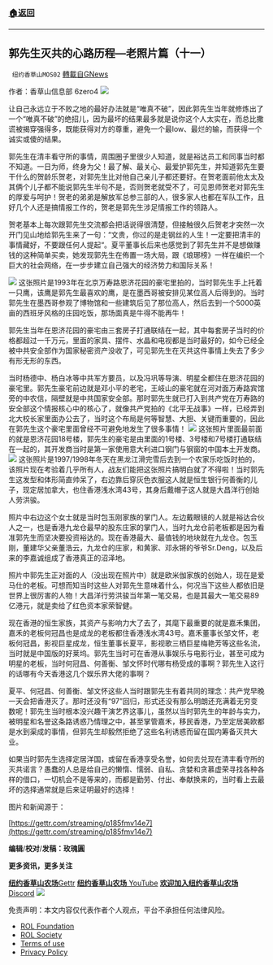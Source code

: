 ###  [:house:返回](README.md)
---


## 郭先生灭共的心路历程&#8212;老照片篇（十一）
` 纽约香草山MOS02` [轉載自GNews](https://gnews.org/zh-hans/2589483/)

作者：香草山信息部 6zero4
 ![](https://assets.gnews.org/wp-content/uploads/2022/05/image-2448_1653381647.png) 

让自己永远立于不败之地的最好办法就是“唯真不破”，因此郭先生当年就修炼出了一个“唯真不破”的绝招儿，因为最坏的结果最多就是说你这个人太实在，而总比撒谎被揭穿强得多，既能获得对方的尊重，避免一个最low、最烂的输，而获得一个诚实或傻的结果。
 
郭先生在清丰看守所的事情，周围圈子里很少人知道，就是裕达员工和同事当时都不知道。一日为师，终身为父！最了解、最关心、最爱护郭先生，并知道郭先生要干什么的贺龄乐贺老，对郭先生比对他自己亲儿子都还要好。在贺老面前他太太及其俩个儿子都不能说郭先生半句不是，否则贺老就受不了，可见恩师贺老对郭先生的厚爱与呵护！贺老的弟弟是解放军总参三部的人，很多家人也都在军队工作，且好几个人还是搞情报工作的，贺老是郭先生涉足情报工作的领路人。
 
贺老基本上每次跟郭先生交流都会把话说得很清楚，但接触很久后贺老才突然一次开门见山地给郭先生来了一句：“文贵，你过的是走钢丝的人生！一定要把清丰的事情藏好，不要跟任何人提起“。夏平董事长后来也感觉到了郭先生并不是想做赚钱的这种简单买卖，她发现郭先生在佈置一场大局，跟《琅琊榜》一样在编织一个巨大的社会网络，在一步步建立自己强大的经济势力和国际关系！

 ![](https://assets.gnews.org/wp-content/uploads/2022/05/image-326_1653381805.jpeg) 
这张照片是1993年在北京万寿路恩济花园的豪宅里拍的，当时郭先生手上托着一只鹰，该鹰是郭先生最喜欢的鹰，是在墨西哥被安排见某位高人后得到的。当时郭先生在墨西哥参观了博物馆和一些建筑后见了那位高人，然后去到一个5000英亩的西班牙风格的庄园吃饭，那场面真是牛得不能再牛！
 
郭先生当年在恩济花园的豪宅由三套房子打通联结在一起，其中每套房子当时的价格都超过一千万元，里面的家具、摆件、水晶和电视都是当时最好的，如今已经全被中共安全部作为国家秘密资产没收了，可见郭先生在灭共这件事情上失去了多少有形无形的东西。
 
当时杨德中、杨白冰等中共军方要员，以及冯巩等导演、明星全都住在恩济花园的豪宅里。郭先生豪宅前边就是邓小平的老宅，王岐山的豪宅就在河对面万寿路宾馆旁的中农信，隔壁就是中共国家安全部。那时郭先生就已打入到共产党在万寿路的安全部这个情报核心中的核心了，就像共产党拍的《北平无战事》一样，已经弄到北大校长家里面办公去了，当时这个布局是何等智慧、大胆、关键而重要的，因此在郭先生这个豪宅里面曾经不可避免地发生了很多事情！
 ![](https://assets.gnews.org/wp-content/uploads/2022/05/image-326_1653381838.jpeg) 
这张照片里面最前面的就是恩济花园18号楼，郭先生的豪宅是由里面的1号楼、3号楼和7号楼打通联结在一起的，其开发商当时是第一家使用意大利进口钢门与钢窗的中国本土开发商。
 ![](https://assets.gnews.org/wp-content/uploads/2022/05/image-326_1653381869.jpeg) 
这张照片是1997/1998年冬天在黑龙江滑完雪后去到一个农家乐吃饭时拍的，该照片现在考验着几乎所有人，战友们能把这张照片搞明白就了不得啦！当时郭先生这发型和体形简直帅呆了，右边靠后穿灰色衣服这人就是恒生银行何善衡的儿子，现定居加拿大，也住香港浅水湾43号，其身后戴帽子这人就是大昌洋行创始人劳洪骏。
 
照片中右边这个女士就是当时包玉刚家族的掌门人。左边戴眼镜的人就是裕达合伙人之一，也是香港九龙仓最早的股东庄家的掌门人，当时九龙仓前老板都是因为看准郭先生而坚决要投资裕达的。现在香港最大、最值钱的地块就在九龙仓。包玉刚，董建华父亲董浩云，九龙仓的庄家，和黄家、邓永锵的爷爷Sr.Deng，以及后来的李嘉诚组成了香港真正的沼泽地。
 
照片中郭先生正对面的人（没出现在照片中）就是欧米伽家族的创始人，现在是爱马仕的老板。可想而知当时这些人对郭先生意味着什么，何况当下这些人都依旧是世界上很厉害的人物！大昌洋行劳洪骏当年第一笔交易，也是其最大一笔交易89亿港元，就是卖给了红色资本家荣智健。
 
现在香港的恒生家族，其资产与影响力大了去了，其麾下最重要的就是嘉禾集团，嘉禾的老板何冠昌也是成龙的老板都住香港浅水湾43号。嘉禾董事长邹文怀，老板何冠昌，影视巨星成龙，恒生董事长夏平，影视歌三栖巨星梅艳芳等这些名流，当时就是中国版的好莱坞。郭先生当时可在香港从事娱乐与电影行业，甚至可成为明星的老板，当时何冠昌、何善衡、邹文怀时代哪有杨受成的事啊？郭先生入这行的话哪有今天香港这几个娱乐界大佬的事啊？
 
夏平、何冠昌、何善衡、邹文怀这些人当时跟郭先生有着共同的理念：共产党早晚一天会把香港灭了。那时还没有“97”回归，形式还没有那么明朗还充满着无穷变数呢！郭先生当时根本没兴趣干演艺界这事儿，虽然以当时郭先生的年龄与实力，被明星和名誉这条路诱惑乃情理之中，甚至掌管嘉禾，移民香港，乃至定居美欧都是水到渠成的事情，但郭先生却毅然拒绝了这些名利诱惑而留在国内筹备灭共大业。
 
如果当时郭先生选择定居洋国，或留在香港享受名誉，如何去兑现在清丰看守所的灭共诺言？愚蠢的人总是给自己的懒惰、懦弱、自私、贪婪和贪慕虚荣寻找各种各样的借口，一切机会不是等来的，而都是勤劳、付出、奉献换来的，当时看上去最坏的选择通常就是后来证明最好的选择！
 
图片和新闻源于：
 
[https://gettr.com/streaming/p185fmv14e7](https://gettr.com/streaming/p185fmv14e7)
 
**编辑**/**校对**/**发稿：玫瑰圓**
 
**更多资讯，更多关注**

[**纽约香草山农场**Gettr](https://www.gettr.com/user/himalaya_mos)
[**纽约香草山农场** YouTube](https://www.youtube.com/channel/UCSLHrqs6Pil7V-_jOuZVVgg)
[**欢迎加入纽约香草山农场** Discord](https://discord.gg/ChqXAHd)
 ![](https://assets.gnews.org/wp-content/uploads/2022/05/image-2448_1653382762.png) 

免责声明：本文内容仅代表作者个人观点，平台不承担任何法律风险。
  
- [ROL Foundation](https://rolfoundation.org/)
- [ROL Society](https://rolsociety.org/)
- [Terms of use](https://gnews.org/terms-of-use-3/)
- [Privacy Policy](https://gnews.org/privacy-policy/)
